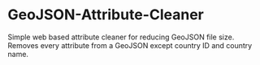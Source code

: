 GeoJSON-Attribute-Cleaner
=========================

Simple web based attribute cleaner for reducing GeoJSON file size. Removes every attribute from a GeoJSON except country ID and country name.
